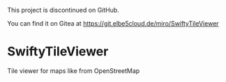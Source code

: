 This project is discontinued on GitHub.

You can find it on Gitea at https://git.elbe5cloud.de/miro/SwiftyTileViewer

# SwiftyTileViewer
Tile viewer for maps like from OpenStreetMap

